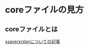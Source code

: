 # coreファイルの見方

## coreファイルとは

[xsave/xrstorについての記事](https://zenn.dev/tanakmura/articles/8af62a260ff05d)
